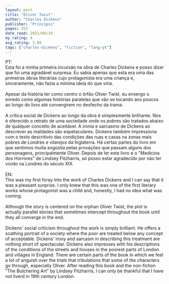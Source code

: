```yaml
---
layout: post
title: "Oliver Twist"
author: "Charles Dickens"
publisher: "Principis"
pages: 352
date_read: 2021/04/19
my_rating: 4
avg_rating: 3.88
tags: ["charles-dickens", "fiction", "lang-pt"]
---
```


PT:<br/>Esta foi a minha primeira incursão na obra de Charles Dickens e posso dizer que foi uma agradável surpresa. Eu sabia apenas que esta era uma das primeiras obras literárias cujo protagonista era uma criança e, sinceramente, não fazia a mínima ideia do que viria.<br/><br/>Apesar da história ter como centro o órfão Oliver Twist, eu enxergo o enredo como algumas histórias paralelas que vão se tocando aos poucos ao longo do livro até convergirem no desfecho da trama.<br/><br/>A crítica social de Dickens ao longo da obra é simplesmente brilhante. Nos é oferecido o retrato de uma sociedade onde os pobres são tratados abaixo de qualquer conceito de aceitável. A ironia e sarcasmo de Dickens ao descrever as maldades são espetaculares. Dickens também impressiona com o texto descritivio das condições das ruas e casas na zonas mais pobres de Londres e vilarejos da Inglaterra. Há certas partes do livro em que sentimos muita angústia pelas provações que passam alguns dos personagens, principalmente Oliver. Depois de ler este livro e o "Medicina dos Horrores" de Lindsey Fitzharris, só posso estar agradecido por não ter vivido na Londres do século XIX.<br/><br/>EN:<br/>This was my first foray into the work of Charles Dickens and I can say that it was a pleasant surprise. I only knew that this was one of the first literary works whose protagonist was a child and, honestly, I had no idea what was coming.<br/><br/>Although the story is centered on the orphan Oliver Twist, the plot is actually parallel stories that sometimes intercept throughout the book until they all converge in the end.<br/><br/>Dickens' social criticism throughout the work is simply brilliant. He offers a scathing portrait of a society where the poor are treated below any concept of acceptable. Dickens' irony and sarcasm in describing this treatment are nothing short of spectacular. Dickens also impresses with his descriptions of the conditions of the streets and houses in the poorest parts of London and villages in England. There are certain parts of the book in which we feel a lot of anguish over the trials that tribulations that some of the characters go through, especially Oliver. After reading this book and the non-fiction "The Butchering Art" by Lindsey Fitzharris, I can only be thankful that I have not liverd in 19th century London.

